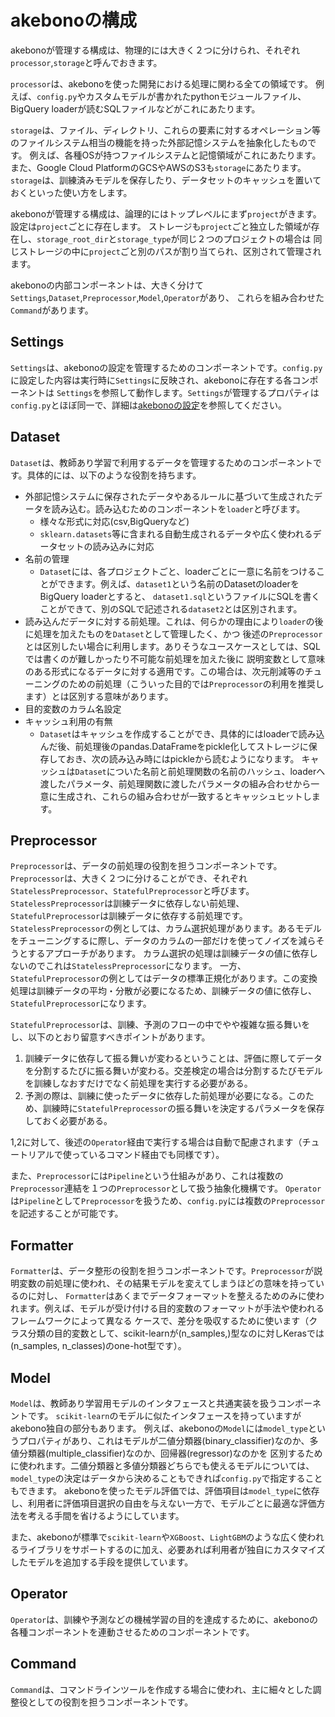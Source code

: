 # akebonoの構成


akebonoが管理する構成は、物理的には大きく２つに分けられ、それぞれ`processor`,`storage`と呼んでおきます。

`processor`は、akebonoを使った開発における処理に関わる全ての領域です。
例えば、`config.py`やカスタムモデルが書かれたpythonモジュールファイル、BigQuery loaderが読むSQLファイルなどがこれにあたります。

`storage`は、ファイル、ディレクトリ、これらの要素に対するオペレーション等のファイルシステム相当の機能を持った外部記憶システムを抽象化したものです。
例えば、各種OSが持つファイルシステムと記憶領域がこれにあたります。また、Google Cloud PlatformのGCSやAWSのS3も`storage`にあたります。
`storage`は、訓練済みモデルを保存したり、データセットのキャッシュを置いておくといった使い方をします。


akebonoが管理する構成は、論理的にはトップレベルにまず`project`がきます。設定は`project`ごとに存在します。
ストレージも`project`ごと独立した領域が存在し、`storage_root_dir`と`storage_type`が同じ２つのプロジェクトの場合は
同じストレージの中に`project`ごと別のパスが割り当てられ、区別されて管理されます。

akebonoの内部コンポーネントは、大きく分けて `Settings`,`Dataset`,`Preprocessor`,`Model`,`Operator`があり、
これらを組み合わせた`Command`があります。


## Settings

`Settings`は、akebonoの設定を管理するためのコンポーネントです。`config.py`に設定した内容は実行時に`Settings`に反映され、akebonoに存在する各コンポーネントは
`Settings`を参照して動作します。`Settings`が管理するプロパティは`config.py`とほぼ同一で、詳細は[akebonoの設定](config.md)を参照してください。

## Dataset

`Dataset`は、教師あり学習で利用するデータを管理するためのコンポーネントです。具体的には、以下のような役割を持ちます。

* 外部記憶システムに保存されたデータやあるルールに基づいて生成されたデータを読み込む。読み込むためのコンポーネントを`loader`と呼びます。
    - 様々な形式に対応(csv,BigQueryなど)
    - `sklearn.datasets`等に含まれる自動生成されるデータや広く使われるデータセットの読み込みに対応
* 名前の管理
    - `Dataset`には、各プロジェクトごと、loaderごとに一意に名前をつけることができます。例えば、`dataset1`という名前のDatasetのloaderをBigQuery loaderとすると、
    `dataset1.sql`というファイルにSQLを書くことができて、別のSQLで記述される`dataset2`とは区別されます。
* 読み込んだデータに対する前処理。これは、何らかの理由により`loader`の後に処理を加えたものを`Dataset`として管理したく、かつ
後述の`Preprocessor`とは区別したい場合に利用します。ありそうなユースケースとしては、SQLでは書くのが難しかったり不可能な前処理を加えた後に
説明変数として意味のある形式になるデータに対する適用です。この場合は、次元削減等のチューニングのための前処理（こういった目的では`Preprocessor`の利用を推奨します）とは区別する意味があります。
* 目的変数のカラム名設定
* キャッシュ利用の有無
    - `Dataset`はキャッシュを作成することができ、具体的にはloaderで読み込んだ後、前処理後のpandas.DataFrameをpickle化してストレージに保存しておき、次の読み込み時にはpickleから読むようになります。
    キャッシュは`Dataset`についた名前と前処理関数の名前のハッシュ、loaderへ渡したパラメータ、前処理関数に渡したパラメータの組み合わせから一意に生成され、これらの組み合わせが一致するとキャッシュヒットします。


## Preprocessor

`Preprocessor`は、データの前処理の役割を担うコンポーネントです。
`Preprocessor`は、大きく２つに分けることができ、それぞれ`StatelessPreprocessor`、`StatefulPreprocessor`と呼びます。
`StatelessPreprocessor`は訓練データに依存しない前処理、`StatefulPreprocessor`は訓練データに依存する前処理です。
`StatelessPreprocessor`の例としては、カラム選択処理があります。あるモデルをチューニングするに際し、データのカラムの一部だけを使ってノイズを減らそうとするアプローチがあります。
カラム選択の処理は訓練データの値に依存しないのでこれは`StatelessPreprocessor`になります。
一方、`StatefulPreprocessor`の例としてはデータの標準正規化があります。この変換処理は訓練データの平均・分散が必要になるため、訓練データの値に依存し、`StatefulPreprocessor`になります。

`StatefulPreprocessor`は、訓練、予測のフローの中でやや複雑な振る舞いをし、以下のとおり留意すべきポイントがあります。

1. 訓練データに依存して振る舞いが変わるということは、評価に際してデータを分割するたびに振る舞いが変わる。交差検定の場合は分割するたびモデルを訓練しなおすだけでなく前処理を実行する必要がある。
2. 予測の際は、訓練に使ったデータに依存した前処理が必要になる。このため、訓練時に`StatefulPreprocessor`の振る舞いを決定するパラメータを保存しておく必要がある。

1,2に対して、後述の`Operator`経由で実行する場合は自動で配慮されます（チュートリアルで使っているコマンド経由でも同様です）。

また、`Preprocessor`には`Pipeline`という仕組みがあり、これは複数の`Preprocessor`連結を１つの`Preprocessor`として扱う抽象化機構です。
`Operator`は`Pipeline`として`Preprocessor`を扱うため、`config.py`には複数の`Preprocessor`を記述することが可能です。


## Formatter

`Formatter`は、データ整形の役割を担うコンポーネントです。`Preprocessor`が説明変数の前処理に使われ、その結果モデルを変えてしまうほどの意味を持っているのに対し、 
`Formatter`はあくまでデータフォーマットを整えるためのみに使われます。例えば、モデルが受け付ける目的変数のフォーマットが手法や使われるフレームワークによって異なる
ケースで、差分を吸収するために使います（クラス分類の目的変数として、scikit-learnが(n_samples,)型なのに対しKerasでは(n_samples, n_classes)のone-hot型です）。


## Model

`Model`は、教師あり学習用モデルのインタフェースと共通実装を扱うコンポーネントです。
`scikit-learn`のモデルに似たインタフェースを持っていますがakebono独自の部分もあります。
例えば、akebonoの`Model`には`model_type`というプロパティがあり、これはモデルが二値分類器(binary_classifier)なのか、多値分類器(multiple_classifier)なのか、回帰器(regressor)なのかを
区別するために使われます。二値分類器と多値分類器どちらでも使えるモデルについては、`model_type`の決定はデータから決めることもできれば`config.py`で指定することもできます。
akebonoを使ったモデル評価では、評価項目は`model_type`に依存し、利用者に評価項目選択の自由を与えない一方で、モデルごとに最適な評価方法を考える手間を省けるようにしています。

また、akebonoが標準で`scikit-learn`や`XGBoost`、`LightGBM`のような広く使われるライブラリをサポートするのに加え、必要あれば利用者が独自にカスタマイズしたモデルを追加する手段を提供しています。


## Operator

`Operator`は、訓練や予測などの機械学習の目的を達成するために、akebonoの各種コンポーネントを連動させるためのコンポーネントです。　

## Command

`Command`は、コマンドラインツールを作成する場合に使われ、主に細々とした調整役としての役割を担うコンポーネントです。
